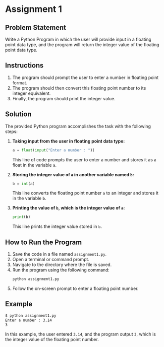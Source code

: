 # Assignment 1

## Problem Statement

Write a Python Program in which the user will provide input in a floating point data type, and the program will return the integer value of the floating point data type.

## Instructions

1. The program should prompt the user to enter a number in floating point format.
2. The program should then convert this floating point number to its integer equivalent.
3. Finally, the program should print the integer value.

## Solution

The provided Python program accomplishes the task with the following steps:

1. **Taking input from the user in floating point data type:**
   ```python
   a = float(input("Enter a number : "))
   ```
   This line of code prompts the user to enter a number and stores it as a float in the variable `a`.

2. **Storing the integer value of `a` in another variable named `b`:**
   ```python
   b = int(a)
   ```
   This line converts the floating point number `a` to an integer and stores it in the variable `b`.

3. **Printing the value of `b`, which is the integer value of `a`:**
   ```python
   print(b)
   ```
   This line prints the integer value stored in `b`.

## How to Run the Program

1. Save the code in a file named `assignment1.py`.
2. Open a terminal or command prompt.
3. Navigate to the directory where the file is saved.
4. Run the program using the following command:
   ```sh
   python assignment1.py
   ```
5. Follow the on-screen prompt to enter a floating point number.

## Example

```sh
$ python assignment1.py
Enter a number : 3.14
3
```

In this example, the user entered `3.14`, and the program output `3`, which is the integer value of the floating point number.
